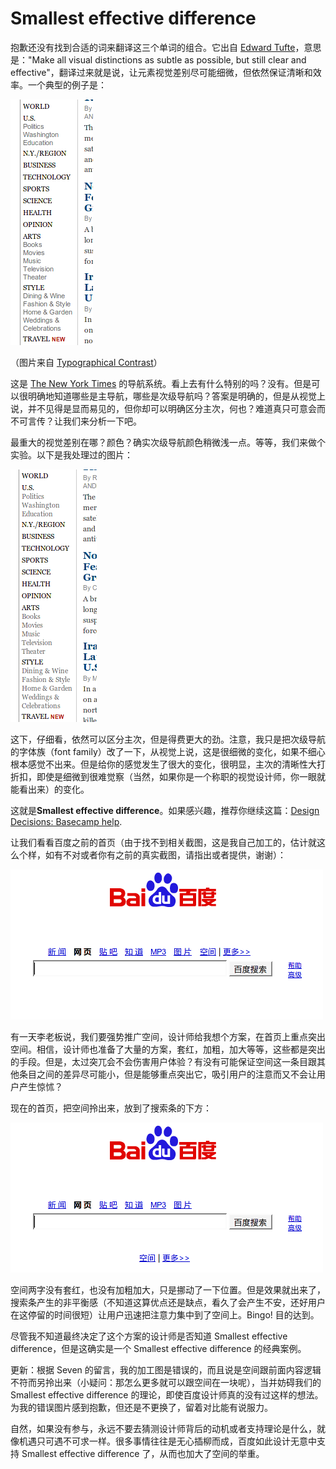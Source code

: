 # Smallest effective difference

抱歉还没有找到合适的词来翻译这三个单词的组合。它出自 [Edward Tufte][0]，意思是："Make all visual distinctions as subtle as possible, but still clear and effective"，翻译过来就是说，让元素视觉差别尽可能细微，但依然保证清晰和效率。一个典型的例子是：

![nytimes navigation](/assets/posts/2007_02_20/difffont.png)

（图片来自 [Typographical Contrast][1]）

这是 [The New York Times][2] 的导航系统。看上去有什么特别的吗？没有。但是可以很明确地知道哪些是主导航，哪些是次级导航吗？答案是明确的，但是从视觉上说，并不见得是显而易见的，但你却可以明确区分主次，何也？难道真只可意会而不可言传？让我们来分析一下吧。

最重大的视觉差别在哪？颜色？确实次级导航颜色稍微浅一点。等等，我们来做个实验。以下是我处理过的图片：

![nyt navigation with same font](/assets/posts/2007_02_20/samefont.png)

这下，仔细看，依然可以区分主次，但是得费更大的劲。注意，我只是把次级导航的字体族（font family）改了一下，从视觉上说，这是很细微的变化，如果不细心根本感觉不出来。但是给你的感觉发生了很大的变化，很明显，主次的清晰性大打折扣，即使是细微到很难觉察（当然，如果你是一个称职的视觉设计师，你一眼就能看出来）的变化。

这就是**Smallest effective difference**。如果感兴趣，推荐你继续这篇：[Design Decisions: Basecamp help][3].

让我们看看百度之前的首页（由于找不到相关截图，这是我自己加工的，估计就这么个样，如有不对或者你有之前的真实截图，请指出或者提供，谢谢）：

![百度推行空间前的首页](/assets/posts/2007_02_20/baidu_prev.png)

有一天李老板说，我们要强势推广空间，设计师给我想个方案，在首页上重点突出空间。相信，设计师也准备了大量的方案，套红，加粗，加大等等，这些都是突出的手段。但是，太过突兀会不会伤害用户体验？有没有可能保证空间这一条目跟其他条目之间的差异尽可能小，但是能够重点突出它，吸引用户的注意而又不会让用户产生惊怵？

现在的首页，把空间拎出来，放到了搜索条的下方：

![百度现在的首页](/assets/posts/2007_02_20/baidu_now.png)

空间两字没有套红，也没有加粗加大，只是挪动了一下位置。但是效果就出来了，搜索条产生的非平衡感（不知道这算优点还是缺点，看久了会产生不安，还好用户在这停留的时间很短）让用户迅速把注意力集中到了空间上。Bingo! 目的达到。

尽管我不知道最终决定了这个方案的设计师是否知道 Smallest effective difference，但是这确实是一个 Smallest effective difference 的经典案例。

更新：根据 Seven 的留言，我的加工图是错误的，而且说是空间跟前面内容逻辑不符而另拎出来（小疑问：那怎么更多就可以跟空间在一块呢），当并妨碍我们的 Smallest effective difference 的理论，即使百度设计师真的没有过这样的想法。为我的错误图片感到抱歉，但还是不更换了，留着对比能有说服力。

自然，如果没有参与，永远不要去猜测设计师背后的动机或者支持理论是什么，就像机遇只可遇不可求一样。很多事情往往是无心插柳而成，百度如此设计无意中支持 Smallest effective difference 了，从而也加大了空间的举重。

[0]: http://en.wikipedia.org/wiki/Edward_Tufte
[1]: http://garrettdimon.com/archives/2007/2/19/typographical_contrast/
[2]: http://nytimes.com/
[3]: http://www.37signals.com/svn/posts/137-design-decisions-basecamp-help
